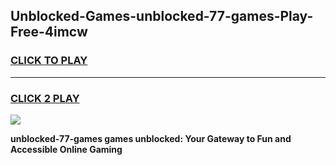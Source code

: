 
## Unblocked-Games-unblocked-77-games-Play-Free-4imcw
<h3>
<a href="https://premium76.site?title=unblocked-77-games&ref=20M">CLICK TO PLAY</a></h3>
<hr>

<h3>
<a href="https://premium76.site?title=unblocked-77-games&ref=20M">CLICK 2 PLAY</a>
  
</h3>

<a href="https://premium76.site?title=unblocked-77-games&ref=19M"><img src="https://clearcache.store/games.png"></a>


**unblocked-77-games games unblocked: Your Gateway to Fun and Accessible Online Gaming**
